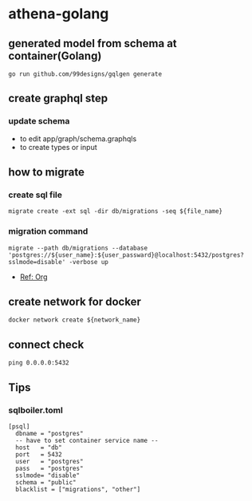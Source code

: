 # athena-golang

## generated model from schema at container(Golang)
```
go run github.com/99designs/gqlgen generate
```

## create graphql step
### update schema
- to edit app/graph/schema.graphqls
- to create types or input

## how to migrate
### create sql file
```
migrate create -ext sql -dir db/migrations -seq ${file_name}
```

### migration command
```
migrate --path db/migrations --database 'postgres://${user_name}:${user_passward}@localhost:5432/postgres?sslmode=disable' -verbose up
```
- [Ref: Org](https://github.com/golang-migrate/migrate/blob/master/database/postgres/TUTORIAL.md)


## create network for docker
```
docker network create ${network_name}
```

## connect check
```
ping 0.0.0.0:5432
```

## Tips
### sqlboiler.toml
```
[psql]
  dbname = "postgres"
  -- have to set container service name --
  host   = "db"
  port   = 5432
  user   = "postgres"
  pass   = "postgres"
  sslmode= "disable"
  schema = "public"
  blacklist = ["migrations", "other"]
```